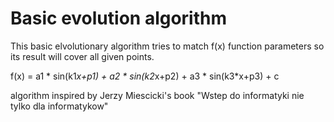# Basic evolution algorithm

This basic elvolutionary algorithm tries to match f(x) function parameters so its result will cover all given points.

f(x) = a1 * sin(k1*x+p1) + a2 * sin(k2*x+p2) + a3 * sin(k3*x+p3) + c

algorithm inspired by Jerzy Miescicki's book "Wstep do informatyki nie tylko dla informatykow"
